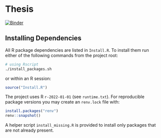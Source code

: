 # Thesis
[![Binder](https://mybinder.org/badge_logo.svg)](https://mybinder.org/v2/gh/Gfernandezv/Thesis/HEAD)

## Installing Dependencies

All R package dependencies are listed in `Install.R`. To install them run either of the following commands from the project root:

```sh
# using Rscript
./install_packages.sh
```

or within an R session:

```R
source("Install.R")
```

The project uses R `r-2022-01-01` (see `runtime.txt`). For reproducible package versions you may create an `renv.lock` file with:

```R
install.packages("renv")
renv::snapshot()
```

A helper script `install_missing.R` is provided to install only packages that are not already present.
